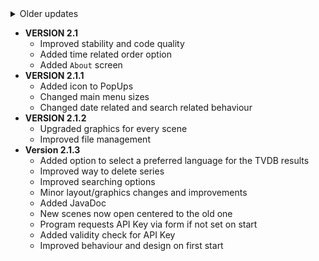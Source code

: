 <details><summary>Older updates</summary><p>

* Add Series
* Edit Series
* Delete Series
* TableView for starting, watching and waiting
* Added "Started"-Button to switch status of Series to "watching"
* Added + and - buttons to increase or decrease the episode number (switches to next season episode 1 when highest episode reached of current season)
* Added "All finished Series"-button to see a list of all series that got discontinued and that you watched all episodes of
* Added Information-button to get information like number of episodes, completion rate etc.
* Added "Discontinued"-button to change a series with no more new episodes from "waiting" to "ended"
* Added "New Episodes"-Button to add a new season to a series that had no more new episodes to watch
* **FIRST KINDA RELEASE**
* Added background pictures that change randomly when opening/going back to the MainMenu
* Function to get high contrast for labels regarding the background pic (not that good on some pictures)
* Linux-Support regarding `Paths` etc.
* BackUp every 24 hours for example on an external drive (Path at the moment not changeable)
* Added average Time of an episode to get wasted time on a series
* Added Description of a series
* Implemented TVDB-API
* Program that changes old `Series.json` to a new `Series.json`
* Get every page of episodes that a series has and add them all to the list
* Set `current` when translating old to new `Series.json`, otherwise set it on 1.1
* Order episodes regarding their Season and Episode
* Filter every season or episode that has 0/null in its epNumber/seasonNumber
* Sort series after percentage of completion
* Fixed `inc` and `dec`
* Add amount of wasted time (Info-Table)
* Description of series to Info-Table
* Added MenuBar
* Add a series with TVDB
* Get to choose between 5 possible series of TVDB to add
* Added Advanced Information
* Added banner to Advance Information and Selection
* Added basic movie support
* Added support for waiting series when there are empty seasons (now require an air date to get back into continue table and if not given they get from watching to waiting)
* Ended series do not get updated, you have to update them explicitly now
* BackUp can now get imported
* Added search for series (in already added series)
* Added Settings
* **VERSION 1.0**
    * Added option to force a BackUp
    * Series that get continued after they already got ended before are now automatically added back to the continuing series
* **VERSION 1.1**
    * Removed old Information screen in favor of advanced information screen
    * Custom main menu background picture support
* **VERSION 1.1.2**
    * Checking air dates after an update
    * PopUp informing you about (a) newly aired episode/s you can watch
* **VERSION 1.2 - Bugfixes and Enhancements**
    * Handling series with no episodes as a faulty series of TVDB
    * Enhancement of the selection screen
    * Fixed crash when no background picture is available
    * Main menu now uses a fallback image if there are none in the folder
    * Series not available on TVDB are now not failing the update anymore
* **VERSION 2.0 - RECODE**
    * Tidied up the code
    * Removed movie support
    * Added Gradle support
    * Changed background size aspects to 16:9 to support more resolutions
    * Background image folder for easier selection of own background pictures
    * Added option to set API-Key
    * Added a better PopUp
    * Added option to sort by name or by completion
    * Added selecting series via button press in main menu and deletion screen
    * Information button now works for all tables again
* **VERSION 2.0.1 - Minor fixes and changes**
    * Updated some FXML files
    * Fixed Windows charset (CP1252 to UTF-8)
    * Fixed invalid keystrokes to scroll
    * Removed unnecessary logins to TVDB
* **VERSION 2.0.2 - Fixed Windows related issues and a few bugs**
    * Fixed small bug when searching for series
    * Removed double PopUp when APIKey was missing
    * Fixed [Windows resizeable window bug](https://bugs.openjdk.java.net/browse/JDK-8089008)
    
</p>
</details>

* **VERSION 2.1**
    * Improved stability and code quality
    * Added time related order option
    * Added `About` screen
* **VERSION 2.1.1**
    * Added icon to PopUps
    * Changed main menu sizes
    * Changed date related and search related behaviour
* **VERSION 2.1.2**
    * Upgraded graphics for every scene
    * Improved file management
* **Version 2.1.3**
    * Added option to select a preferred language for the TVDB results
    * Improved way to delete series
    * Improved searching options
    * Minor layout/graphics changes and improvements
    * Added JavaDoc
    * New scenes now open centered to the old one
    * Program requests API Key via form if not set on start
    * Added validity check for API Key
    * Improved behaviour and design on first start